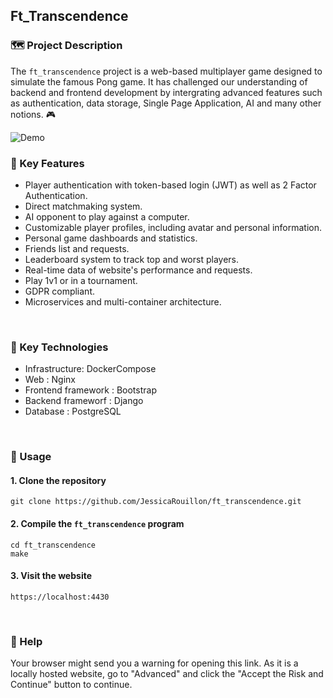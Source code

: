 ## Ft_Transcendence

### 🗺️ Project Description

The `ft_transcendence` project is a web-based multiplayer game designed to simulate the famous Pong game. It has challenged our understanding of backend and frontend development by intergrating advanced features such as authentication, data storage, Single Page Application, AI and many other notions. 🎮

![Demo](./docs/demo.gif)

### 🌟 Key Features

- Player authentication with token-based login (JWT) as well as 2 Factor Authentication.
- Direct matchmaking system.
- AI opponent to play against a computer.
- Customizable player profiles, including avatar and personal information.
- Personal game dashboards and statistics.
- Friends list and requests.
- Leaderboard system to track top and worst players.
- Real-time data of website's performance and requests.
- Play 1v1 or in a tournament.
- GDPR compliant.
- Microservices and multi-container architecture.

<br>

### 🔧 Key Technologies

- Infrastructure: DockerCompose
- Web : Nginx
- Frontend framework : Bootstrap
- Backend frameworf : Django
- Database : PostgreSQL
<br>

### 🚀 Usage

#### 1. Clone the repository

```shell
git clone https://github.com/JessicaRouillon/ft_transcendence.git
```

#### 2. Compile the `ft_transcendence` program

```shell
cd ft_transcendence
make
```

#### 3. Visit the website

```shell
https://localhost:4430
```

<br>

### 🔎 Help

Your browser might send you a warning for opening this link. As it is a locally hosted website, go to "Advanced" and click the "Accept the Risk and Continue" button to continue.
